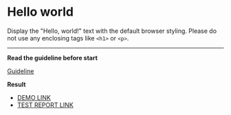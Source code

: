 # Hello world

Display the "Hello, world!" text with the default browser styling. Please do not
use any enclosing tags like `<h1>` or `<p>`.
___

**Read the guideline before start**

[Guideline](https://mate-academy.github.io/layout_task-guideline/)

**Result**

- [DEMO LINK](https://vladyslav223.github.io/layout_hello-world/) <br>
- [TEST REPORT LINK](https://vladyslav223.github.io/layout_hello-world/report/html_report/)

